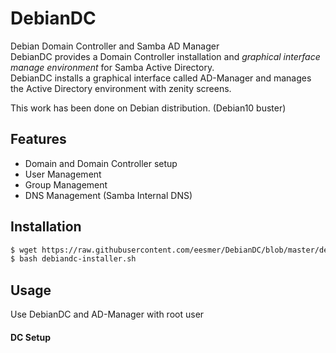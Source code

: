 # DebianDC
Debian Domain Controller and Samba AD Manager<br>
DebianDC provides a Domain Controller installation and <i>graphical interface manage environment</i> for Samba Active Directory.<br>
DebianDC installs a graphical interface called AD-Manager and manages the Active Directory environment with zenity screens.<br>

This work has been done on Debian distribution. (Debian10 buster)


## Features
- Domain and Domain Controller setup
- User Management
- Group Management
- DNS Management (Samba Internal DNS)

## Installation
```sh
$ wget https://raw.githubusercontent.com/eesmer/DebianDC/blob/master/debiandc-installer.sh
$ bash debiandc-installer.sh
```
## Usage
Use DebianDC and AD-Manager with root user
#### DC Setup

